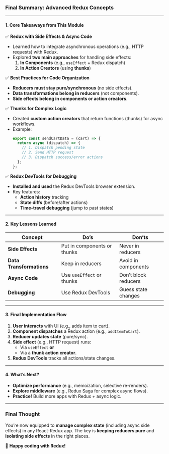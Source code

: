 ### **Final Summary: Advanced Redux Concepts**

---

#### **1. Core Takeaways from This Module**
✅ **Redux with Side Effects & Async Code**  
- Learned how to integrate asynchronous operations (e.g., HTTP requests) with Redux.  
- Explored **two main approaches** for handling side effects:  
  1. **In Components** (e.g., `useEffect` + Redux dispatch)  
  2. **In Action Creators** (using **thunks**)  

✅ **Best Practices for Code Organization**  
- **Reducers must stay pure/synchronous** (no side effects).  
- **Data transformations belong in reducers** (not components).  
- **Side effects belong in components or action creators**.  

✅ **Thunks for Complex Logic**  
- Created **custom action creators** that return functions (thunks) for async workflows.  
- Example:  
  ```javascript
  export const sendCartData = (cart) => {
    return async (dispatch) => {
      // 1. Dispatch pending state
      // 2. Send HTTP request
      // 3. Dispatch success/error actions
    };
  };
  ```

✅ **Redux DevTools for Debugging**  
- **Installed and used** the Redux DevTools browser extension.  
- Key features:  
  - **Action history** tracking  
  - **State diffs** (before/after actions)  
  - **Time-travel debugging** (jump to past states)  

---

#### **2. Key Lessons Learned**
| Concept | Do’s | Don’ts |
|---------|------|--------|
| **Side Effects** | Put in components or thunks | Never in reducers |
| **Data Transformations** | Keep in reducers | Avoid in components |
| **Async Code** | Use `useEffect` or thunks | Don’t block reducers |
| **Debugging** | Use Redux DevTools | Guess state changes |

---

#### **3. Final Implementation Flow**
1. **User interacts** with UI (e.g., adds item to cart).  
2. **Component dispatches** a Redux action (e.g., `addItemToCart`).  
3. **Reducer updates state** (pure/sync).  
4. **Side effect** (e.g., HTTP request) runs:  
   - Via `useEffect` **or**  
   - Via a **thunk action creator**.  
5. **Redux DevTools** tracks all actions/state changes.  

---

#### **4. What’s Next?**  
- **Optimize performance** (e.g., memoization, selective re-renders).  
- **Explore middleware** (e.g., Redux Saga for complex async flows).  
- **Practice!** Build more apps with Redux + async logic.  

---

### **Final Thought**  
You’re now equipped to **manage complex state** (including async side effects) in any React-Redux app. The key is **keeping reducers pure** and **isolating side effects** in the right places.  

🚀 **Happy coding with Redux!**